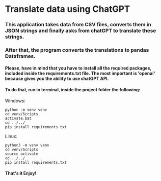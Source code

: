 # Translate data using ChatGPT

### This application takes data from CSV files, converts them in JSON strings and finally asks from chatGPT to translate these strings.
### After that, the program converts the translations to pandas Dataframes.

#### Please, have in mind that you have to install all the required packages, included inside the requirements.txt file. The most important is 'openai' because gives you the ability to use chatGPT API.

#### To do that, run in terminal, inside the project folder the following: 

Windows:

```
python -m venv venv
cd venv/Scripts
activate.bat
cd ../../
pip install requirements.txt
```

Linux:

```
python3 -m venv venv
cd venv/Scripts
source activate
cd ../../
pip install requirements.txt
```
#### That's it Enjoy!